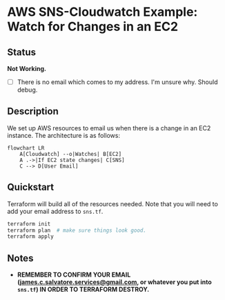 # AWS SNS-Cloudwatch Example: Watch for Changes in an EC2

## Status

**Not Working.**

- [ ] There is no email which comes to my address.  I'm unsure why.  Should debug.

## Description

We set up AWS resources to email us when there is a change in an EC2 instance.  The architecture is as follows:

```mermaid
flowchart LR
    A[Cloudwatch] --o|Watches| B[EC2]
    A .->|If EC2 state changes| C[SNS]
    C --> D[User Email]

```

## Quickstart

Terraform will build all of the resources needed.  Note that you will need to add your email address to `sns.tf`.  

```bash
terraform init
terraform plan  # make sure things look good.
terraform apply
```

## Notes

- **REMEMBER TO CONFIRM YOUR EMAIL (james.c.salvatore.services@gmail.com, or whatever you put into `sns.tf`) IN ORDER TO TERRAFORM DESTROY.**
